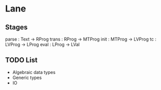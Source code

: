 # Lane

## Stages

parse : Text -> RProg 
trans : RProg -> MTProg 
init : MTProg -> LVProg 
tc : LVProg -> LProg 
eval : LProg -> LVal 

## TODO List 

* Algebraic data types
* Generic types 
* IO